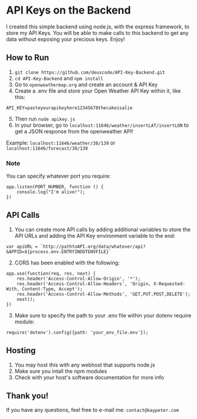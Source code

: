 # API Keys on the Backend

I created this simple backend using node.js, with the express framework, to store my API Keys. You will be able to make calls to this backend to get any data without exposing your precious keys. Enjoy!

## How to Run

1. `git clone https://github.com/deuscode/API-Key-Backend.git`
2. `cd API-Key-Backend` and `npm install`
3. Go to `openweathermap.org` and create an account & API Key
4. Create a .env file and store your Open Weather API Key within it, like this:

```
API_KEY=pasteyourapikeyhere12345678thecakeisalie
```
5. Then run `node apikey.js`
6. In your browser, go to `localhost:11646/weather/insertLAT/insertLON` to get a JSON response from the openweather API!

Example:
`localhost:11646/weather/38/139` or `localhost:11646/forecast/38/139`

### Note
You can specify whatever port you require:
```
app.listen(PORT_NUMBER, function () {
    console.log("I'm alive!");
})
```


## API Calls
1. You can create more API calls by adding additional variables to store the API URLs and adding the API Key environment variable to the end:

```
var apiURL = `http://pathtoAPI.org/data/whatever/api?&APPID=${process.env.ENTRYINDOTENVFILE}`
```

2. CORS has been enabled with the following:

```
app.use(function(req, res, next) {
    res.header('Access-Control-Allow-Origin', '*');
    res.header('Access-Control-Allow-Headers', 'Origin, X-Requested-With, Content-Type, Accept');
    res.header('Access-Control-Allow-Methods', 'GET,PUT,POST,DELETE');
    next();
})
```

3. Make sure to specify the path to your .env file within your dotenv require module:

```
require('dotenv').config({path: 'your_env_file.env'});
```

## Hosting
1. You may host this with any webhost that supports node.js
2. Make sure you intall the npm modules
3. Check with your host's software documentation for more info

## Thank you!

If you have any questions, feel free to e-mail me: `contact@kaypeter.com`
